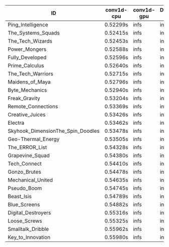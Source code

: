 |ID|conv1d-cpu|conv1d-gpu|DWSPConv2D-gpu|gemm-gpu|avg|
|-|-|-|-|-|-|
|Ping_Intelligence|0.52299s|infs|infs|4.92920s|infs|
|The_Systems_Squads|0.52415s|infs|infs|4.86256s|infs|
|The_Tech_Wizards|0.52453s|infs|infs|4.97738s|infs|
|Power_Mongers|0.52588s|infs|infs|4.89600s|infs|
|Fully_Developed|0.52596s|infs|infs|4.90614s|infs|
|Prime_Calculus|0.52640s|infs|infs|25.25046s|infs|
|The_Tech_Warriors|0.52715s|infs|infs|4.89214s|infs|
|Maidens_of_Maya|0.52796s|infs|infs|4.90569s|infs|
|Byte_Mechanics|0.52940s|infs|infs|4.94778s|infs|
|Freak_Gravity|0.53204s|infs|infs|4.92491s|infs|
|Remote_Connections|0.53369s|infs|infs|4.89567s|infs|
|Creative_Juices|0.53426s|infs|infs|4.87577s|infs|
|Electra|0.53462s|infs|infs|4.97360s|infs|
|Skyhook_DimensionThe_Spin_Doodles|0.53478s|infs|infs|4.86529s|infs|
|Geo-Thermal_Energy|0.53505s|infs|infs|4.85020s|infs|
|The_ERROR_List|0.54328s|infs|infs|4.94374s|infs|
|Grapevine_Squad|0.54380s|infs|infs|4.95813s|infs|
|Tech_Connect|0.54410s|infs|infs|4.93408s|infs|
|Gonzo_Brutes|0.54478s|infs|infs|4.96437s|infs|
|Mechanical_United|0.54635s|infs|infs|4.96221s|infs|
|Pseudo_Boom|0.54745s|infs|infs|4.95562s|infs|
|Beast_Isis|0.54789s|infs|infs|4.85705s|infs|
|Blue_Screens|0.54882s|infs|infs|4.97420s|infs|
|Digital_Destroyers|0.55316s|infs|infs|4.96841s|infs|
|Loose_Screws|0.55325s|infs|infs|4.96787s|infs|
|Smalltalk_Dribble|0.55962s|infs|infs|4.91228s|infs|
|Key_to_Innovation|0.55980s|infs|infs|4.93668s|infs|
